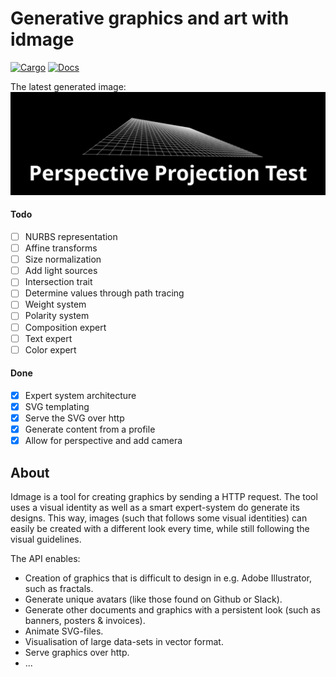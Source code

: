 # Generative graphics and art with idmage
[![Cargo](https://api.travis-ci.com/rasviitanen/idmage.svg?branch=master)](https://travis-ci.com/rasviitanen/idmage) 
[![Docs](https://img.shields.io/badge/docs-v0.0.1-blue.svg)](https://rasviitanen.github.io/idmage/idmage/index.html)

The latest generated image:
![Figure 1. Ray tracing, the basics](static/test.svg)


#### Todo
- [ ] NURBS representation
- [ ] Affine transforms
- [ ] Size normalization
- [ ] Add light sources
- [ ] Intersection trait
- [ ] Determine values through path tracing
- [ ] Weight system
- [ ] Polarity system
- [ ] Composition expert
- [ ] Text expert
- [ ] Color expert
#### Done
- [X] Expert system architecture
- [X] SVG templating
- [X] Serve the SVG over http
- [X] Generate content from a profile
- [X] Allow for perspective and add camera

## About 
Idmage is a tool for creating graphics by sending a HTTP request. The tool uses a visual identity as well as a smart expert-system do generate its designs. This way, images (such that follows some visual identities) can easily be created with a different look every time, while still following the visual guidelines.

The API enables:
* Creation of graphics that is difficult to design in e.g. Adobe Illustrator, such as fractals.
* Generate unique avatars (like those found on Github or Slack).
* Generate other documents and graphics with a persistent look (such as banners, posters & invoices).
* Animate SVG-files.
* Visualisation of large data-sets in vector format.
* Serve graphics over http.
* ...
